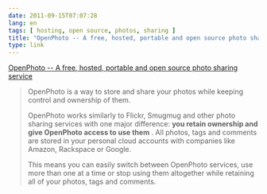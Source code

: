 ```yaml
---
date: 2011-09-15T07:07:28
lang: en
tags: [ hosting, open source, photos, sharing ]
title: "OpenPhoto -- A free, hosted, portable and open source photo sharing service"
type: link
---
```


[OpenPhoto -- A free, hosted, portable and open source photo sharing
service](http://theopenphotoproject.org/)

> OpenPhoto is a way to store and share your photos while keeping
> control and ownership of them.
>
> OpenPhoto works similarly to Flickr, Smugmug and other photo sharing
> services with one major difference: **you retain ownership and give
> OpenPhoto access to use them** . All photos, tags and comments are
> stored in your personal cloud accounts with companies like Amazon,
> Rackspace or Google.
>
> This means you can easily switch between OpenPhoto services, use more
> than one at a time or stop using them altogether while retaining all
> of your photos, tags and comments.

